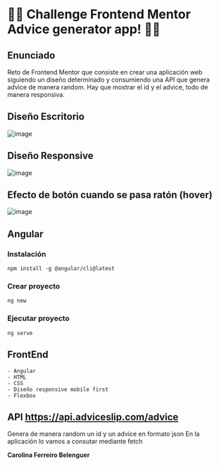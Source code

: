 
# 🚀🚀 Challenge Frontend Mentor Advice generator app! 🚀🚀

## Enunciado

Reto de Frontend Mentor que consiste en crear una aplicación web siguiendo un diseño determinado y consumiendo
una API que genera advice de manera random. Hay que mostrar el id y el advice, todo de manera responsiva.

## Diseño Escritorio

![image](https://user-images.githubusercontent.com/88061350/188923012-4f1691f3-744b-4541-abd6-bc97be79d844.png)


## Diseño Responsive

![image](https://user-images.githubusercontent.com/88061350/188923868-8664c379-213b-403c-90fa-186cb7ade302.png)


## Efecto de botón cuando se pasa ratón (hover)

![image](https://user-images.githubusercontent.com/88061350/188922859-7109d866-1209-4792-b9b3-bb7394303b82.png)

## Angular
  ### Instalación
    npm install -g @angular/cli@latest
  ### Crear proyecto
    ng new
  ### Ejecutar proyecto
    ng serve

## FrontEnd
    - Angular
    - HTML
    - CSS
    - Diseño responsive mobile first
    - Flexbox

## API https://api.adviceslip.com/advice
Genera de manera random un id y un advice en formato json
En la aplicación lo vamos a consutar mediante fetch


**Carolina Ferreiro Belenguer** 
